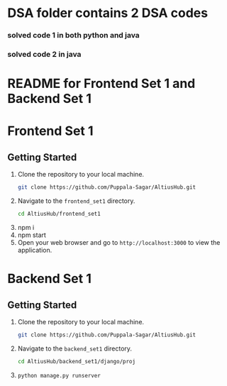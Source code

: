# DSA folder contains 2 DSA codes
### solved code 1 in both python and java
### solved code 2 in java
# README for Frontend Set 1 and Backend Set 1
# Frontend Set 1
## Getting Started
1. Clone the repository to your local machine.
   ```bash
   git clone https://github.com/Puppala-Sagar/AltiusHub.git
    ```
2. Navigate to the `frontend_set1` directory.
    ```bash
    cd AltiusHub/frontend_set1
    ```
3. npm i
4. npm start
5. Open your web browser and go to `http://localhost:3000` to view the application.

# Backend Set 1
## Getting Started
1. Clone the repository to your local machine.
   ```bash
   git clone https://github.com/Puppala-Sagar/AltiusHub.git
    ```
2. Navigate to the `backend_set1` directory.
    ```bash
    cd AltiusHub/backend_set1/django/proj
    ```
3. ```bash
   python manage.py runserver
   ```


